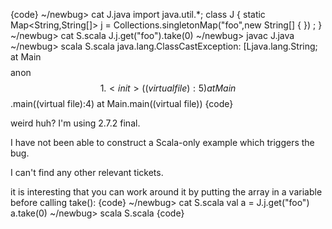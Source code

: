 {code}
  ~/newbug> cat J.java
import java.util.*;
class J {
  static Map<String,String[]> j =
    Collections.singletonMap("foo",new String[] { }) ;
}
  ~/newbug> cat S.scala 
J.j.get("foo").take(0)
  ~/newbug> javac J.java
  ~/newbug> scala S.scala
java.lang.ClassCastException: [Ljava.lang.String;
	at Main$$$$anon$$1.<init>((virtual file):5)
	at Main$$.main((virtual file):4)
	at Main.main((virtual file))
{code}

weird huh? I'm using 2.7.2 final.

I have not been able to construct a Scala-only example which triggers the bug.

I can't find any other relevant tickets.

it is interesting that you can work around it by putting the array in a variable before calling take():
{code}
  ~/newbug> cat S.scala
val a = J.j.get("foo")
a.take(0)
  ~/newbug> scala S.scala
{code}


